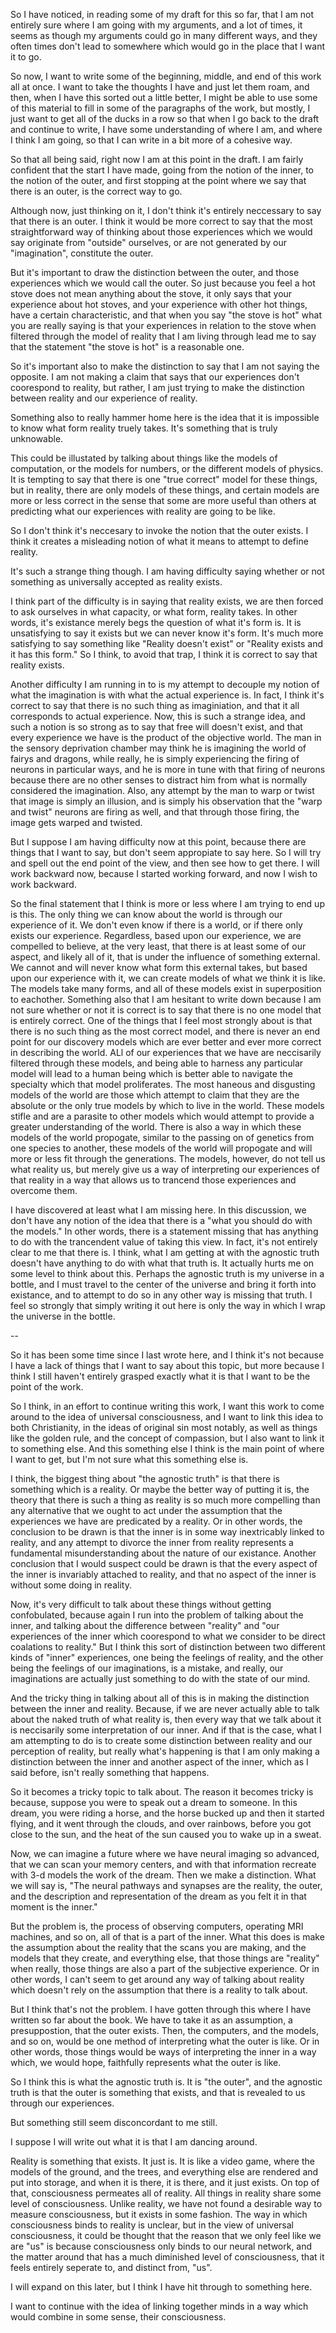 So I have noticed, in reading some of my draft for this so far, that I am not
entirely sure where I am going with my arguments, and a lot of times, it seems
as though my arguments could go in many different ways, and they often times
don't lead to somewhere which would go in the place that I want it to go.

So now, I want to write some of the beginning, middle, and end of this work all
at once. I want to take the thoughts I have and just let them roam, and then,
when I have this sorted out a little better, I might be able to use some of
this material to fill in some of the paragraphs of the work, but mostly, I just
want to get all of the ducks in a row so that when I go back to the draft and
continue to write, I have some understanding of where I am, and where I think I
am going, so that I can write in a bit more of a cohesive way.

So that all being said, right now I am at this point in the draft. I am fairly
confident that the start I have made, going from the notion of the inner, to
the notion of the outer, and first stopping at the point where we say that
there is an outer, is the correct way to go.

Although now, just thinking on it, I don't think it's entirely neccessary to
say that there is an outer. I think it would be more correct to say that the
most straightforward way of thinking about those experiences which we would say
originate from "outside" ourselves, or are not generated by our "imagination",
constitute the outer.

But it's important to draw the distinction between the outer, and those
experiences which we would call the outer. So just because you feel a hot stove
does not mean anything about the stove, it only says that your experience about
hot stoves, and your experience with other hot things, have a certain
characteristic, and that when you say "the stove is hot" what you are really
saying is that your experiences in relation to the stove when filtered through
the model of reality that I am living through lead me to say that the statement
"the stove is hot" is a reasonable one.

So it's important also to make the distinction to say that I am not saying the
opposite. I am not making a claim that says that our experiences don't
coorespond to reality, but rather, I am just trying to make the distinction
between reality and our experience of reality.

Something also to really hammer home here is the idea that it is impossible to
know what form reality truely takes. It's something that is truly unknowable.

This could be illustated by talking about things like the models of
computation, or the models for numbers, or the different models of physics. It
is tempting to say that there is one "true correct" model for these things, but
in reality, there are only models of these things, and certain models are more
or less correct in the sense that some are more useful than others at
predicting what our experiences with reality are going to be like.

So I don't think it's neccesary to invoke the notion that the outer exists.
I think it creates a misleading notion of what it means to attempt to define
reality.

It's such a strange thing though. I am having difficulty saying whether or not
something as universally accepted as reality exists.

I think part of the difficulty is in saying that reality exists, we are then
forced to ask ourselves in what capacity, or what form, reality takes. In other
words, it's existance merely begs the question of what it's form is. It is
unsatisfying to say it exists but we can never know it's form. It's much more
satisfying to say something like "Reality doesn't exist" or "Reality exists and
it has this form." So I think, to avoid that trap, I think it is correct to say
that reality exists.

Another difficulty I am running in to is my attempt to decouple my notion of
what the imagination is with what the actual experience is. In fact, I think
it's correct to say that there is no such thing as imaginiation, and that it
all corresponds to actual experience. Now, this is such a strange idea, and
such a notion is so strong as to say that free will doesn't exist, and that
every experience we have is the product of the objective world. The man in the
sensory deprivation chamber may think he is imagining the world of fairys and
dragons, while really, he is simply experiencing the firing of neurons in
particular ways, and he is more in tune with that firing of neurons because
there are no other senses to distract him from what is normally considered the
imagination. Also, any attempt by the man to warp or twist that image is simply
an illusion, and is simply his observation that the "warp and twist" neurons
are firing as well, and that through those firing, the image gets warped and
twisted.

But I suppose I am having difficulty now at this point, because there are
things that I want to say, but don't seem appropiate to say here. So I will try
and spell out the end point of the view, and then see how to get there. I will
work backward now, because I started working forward, and now I wish to work
backward.

So the final statement that I think is more or less where I am trying to end up
is this. The only thing we can know about the world is through our experience
of it. We don't even know if there is a world, or if there only exists our
experience. Regardless, based upon our experience, we are compelled to believe,
at the very least, that there is at least some of our aspect, and likely all of
it, that is under the influence of something external. We cannot and will never
know what form this external takes, but based upon our experience with it, we
can create models of what we think it is like. The models take many forms, and
all of these models exist in superposition to eachother. Something also that I
am hesitant to write down because I am not sure whether or not it is correct is
to say that there is no one model that is entirely correct. One of the things
that I feel most strongly about is that there is no such thing as the most
correct model, and there is never an end point for our discovery models which
are ever better and ever more correct in describing the world. ALl of our
experiences that we have are neccisarily filtered through these models, and
being able to harness any particular model will lead to a human being which is
better able to navigate the specialty which that model proliferates. The most
haneous and disgusting models of the world are those which attempt to claim
that they are the absolute or the only true models by which to live in the
world. These models stifle and are a parasite to other models which would
attempt to provide a greater understanding of the world. There is also a way in
which these models of the world propogate, similar to the passing on of
genetics from one species to another, these models of the world will propogate
and will more or less fit through the generations. The models, however, do not
tell us what reality us, but merely give us a way of interpreting our
experiences of that reality in a way that allows us to trancend those
experiences and overcome them.

I have discovered at least what I am missing here. In this discussion, we don't
have any notion of the idea that there is a "what you should do with the
models." In other words, there is a statement missing that has anything to do
with the trancendent value of taking this view. In fact, it's not entirely
clear to me that there is. I think, what I am getting at with the agnostic
truth doesn't have anything to do with what that truth is. It actually hurts me
on some level to think about this. Perhaps the agnostic truth is my universe in
a bottle, and I must travel to the center of the universe and bring it forth
into existance, and to attempt to do so in any other way is missing that truth.
I feel so strongly that simply writing it out here is only the way in which I
wrap the universe in the bottle.

--

So it has been some time since I last wrote here, and I think it's not because
I have a lack of things that I want to say about this topic, but more because I
think I still haven't entirely grasped exactly what it is that I want to be the
point of the work.

So I think, in an effort to continue writing this work, I want this work to
come around to the idea of universal consciousness, and I want to link this
idea to both Christianity, in the ideas of original sin most notably, as well
as things like the golden rule, and the concept of compassion, but I also want
to link it to something else. And this something else I think is the main point
of where I want to get, but I'm not sure what this something else is.

I think, the biggest thing about "the agnostic truth" is that there is
something which is a reality. Or maybe the better way of putting it is, the
theory that there is such a thing as reality is so much more compelling than
any alternative that we ought to act under the assumption that the experiences
we have are predicated by a reality. Or in other words, the conclusion to be
drawn is that the inner is in some way inextricably linked to reality, and any
attempt to divorce the inner from reality represents a fundamental
misunderstanding about the nature of our existance. Another conclusion that I
would suspect could be drawn is that the every aspect of the inner is
invariably attached to reality, and that no aspect of the inner is without some
doing in reality.

Now, it's very difficult to talk about these things without getting
confobulated, because again I run into the problem of talking about the inner,
and talking about the difference between "reality" and "our experiences of the
inner which coorespond to what we consider to be direct coalations to reality."
But I think this sort of distinction between two different kinds of "inner"
experiences, one being the feelings of reality, and the other being the
feelings of our imaginations, is a mistake, and really, our imaginations are
actually just something to do with the state of our mind.

And the tricky thing in talking about all of this is in making the distinction
between the inner and reality. Because, if we are never actually able to talk
about the naked truth of what reality is, then every way that we talk about it
is neccisarily some interpretation of our inner. And if that is the case, what
I am attempting to do is to create some distinction between reality and our
perception of reality, but really what's happening is that I am only making a
distinction between the inner and another aspect of the inner, which as I said
before, isn't really something that happens.

So it becomes a tricky topic to talk about. The reason it becomes tricky is
because, suppose you were to speak out a dream to someone. In this dream, you
were riding a horse, and the horse bucked up and then it started flying, and it
went through the clouds, and over rainbows, before you got close to the sun,
and the heat of the sun caused you to wake up in a sweat.

Now, we can imagine a future where we have neural imaging so advanced, that we
can scan your memory centers, and with that information recreate with 3-d
models the work of the dream. Then we make a distinction. What we will say is,
"The neural pathways and synapses are the reality, the outer, and the
description and representation of the dream as you felt it in that moment is
the inner."

But the problem is, the process of observing computers, operating MRI machines,
and so on, all of that is a part of the inner. What this does is make the
assumption about the reality that the scans you are making, and the models that
they create, and everything else, that those things are "reality" when really,
those things are also a part of the subjective experience. Or in other words, I
can't seem to get around any way of talking about reality which doesn't rely on
the assumption that there is a reality to talk about.

But I think that's not the problem. I have gotten through this where I have
written so far about the book. We have to take it as an assumption, a
presuppostion, that the outer exists. Then, the computers, and the models, and
so on, would be one method of interpreting what the outer is like. Or in other
words, those things would be ways of interpreting the inner in a way which, we
would hope, faithfully represents what the outer is like.

So I think this is what the agnostic truth is. It is "the outer", and the
agnostic truth is that the outer is something that exists, and that is revealed
to us through our experiences.

But something still seem disconcordant to me still.

I suppose I will write out what it is that I am dancing around.

Reality is something that exists. It just is. It is like a video game, where
the models of the ground, and the trees, and everything else are rendered and
put into storage, and when it is there, it is there, and it just exists. On top
of that, consciousness permeates all of reality. All things in reality share
some level of consciousness. Unlike reality, we have not found a desirable way
to measure consciousness, but it exists in some fashion. The way in which
consciousness binds to reality is unclear, but in the view of universal
consciousness, it could be thought that the reason that we only feel like we
are "us" is because consciousness only binds to our neural network, and the
matter around that has a much diminished level of consciousness, that it feels
entirely seperate to, and distinct from, "us".

I will expand on this later, but I think I have hit through to something here.

I want to continue with the idea of linking together minds in a way which would
combine in some sense, their consciousness.
